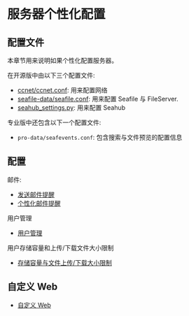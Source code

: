 # 服务器个性化配置

## 配置文件

本章节用来说明如果个性化配置服务器。

在开源版中由以下三个配置文件:

- [ccnet/ccnet.conf](ccnet-conf.md): 用来配置网络
- [seafile-data/seafile.conf](seafile-conf.md): 用来配置 Seafile 与 FileServer.
- [seahub_settings.py](seahub_settings_py.md): 用来配置 Seahub

专业版中还包含以下一个配置文件:

- `pro-data/seafevents.conf`: 包含搜索与文件预览的配置信息

## 配置

邮件:

* [发送邮件提醒](sending_email.md)
* [个性化邮件提醒](customize_email_notifications.md)

用户管理
* [用户管理](user_options.md)

用户存储容量和上传/下载文件大小限制

* [存储容量与文件上传/下载大小限制](quota_and_size_options.md)

## 自定义 Web

* [自定义 Web](seahub_customization.md)


